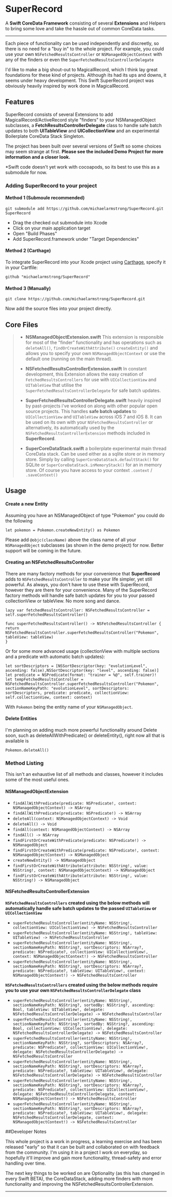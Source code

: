 SuperRecord 
===================

A **Swift CoreData Framework** consisting of several **Extensions** and Helpers to bring some love and take the hassle out of common CoreData tasks.

----------
Each piece of functionality can be used independently and discreetly, so there is no need for a "buy in" to the whole project. For example, you could use your own `NSFetchedResultsController` or `NSManagedObjectContext` with any of the finders or even the `SuperFetchedResultsControllerDelegate`

I'd like to make a big shout-out to MagicalRecord, which I think lay great foundations for these kind of projects. Although its had its ups and downs, it seems under heavy development. This Swift SuperRecord project was obviously heavily inspired by work done in MagicalRecord.

Features
-------------

SuperRecord consists of several Extensions to add MagicalRecord/ActiveRecord style "finders" to your NSManagedObject subclasses, a **FetchResultsControllerDelegate** class to handle safe batch updates to both **UITableView** and **UICollectionView** and an experimental Boilerplate CoreData Stack Singleton.  

The project has been built over several versions of Swift so some choices may seem strange at first. **Please see the included Demo Project for more information and a closer look.**

*Swift code doesn't yet work with cocoapods, so its best to use this as a submodule for now.

### Adding SuperRecord to your project

#### Method 1 (Submoule recommended)

	git submodule add https://github.com/michaelarmstrong/SuperRecord.git SuperRecord

- Drag the checked out submodule into Xcode
- Click on your main application target
- Open "Build Phases"
- Add SuperRecord.framework under "Target Dependencies"


#### Method 2 (Carthage)

To integrate SuperRecord into your Xcode project using [Carthage](https://github.com/Carthage/Carthage), specify it in your Cartfile:

	github "michaelarmstrong/SuperRecord"

#### Method 3 (Manually)

	git clone https://github.com/michaelarmstrong/SuperRecord.git
	
Now add the source files into your project directly.


## Core Files
> - **NSManagedObjectExtension.swift** 
>      This extension is responsible for most of the "finder" functionality and has operations such as `deleteAll()`, `findOrCreateWithAttribute()` `createEntity()` and allows you to specify your own `NSManagedObjectContext` or use the default one (running on the main thread).
>      
> - **NSFetchedResultsControllerExtension.swift**
> In constant development, this Extension allows the easy creation of `FetchedResultsControllers` for use with `UICollectionView` and `UITableView` that utilise the `SuperFetchedResultsControllerDelegate` for safe batch updates.
>
> - **SuperFetchedResultsControllerDelegate.swift** heavily inspired by past-projects i've worked on along with other popular open source projects. This handles **safe batch updates** to `UICollectionView` and `UITableView` across iOS 7 and iOS 8. It can be used on its own with your `NSFetchedResultsController` or alternatively, its automatically used by the `NSFetchedResultsControllerExtension` methods included in **SuperRecord**.
>
> - **SuperCoreDataStack.swift** a boilerplate experimental main thread CoreData stack. Can be used either as a sqlite store or in memory store. Simply by calling `SuperCoreDataStack.defaultStack()` for SQLite or `SuperCoreDataStack.inMemoryStack()` for an in memory store. Of course you have access to your context `.context` / `.saveContext()`

## Usage

#### <i class="icon-file"></i> Create a new Entity
Assuming you have an NSManagedObject of type "Pokemon" you could do the following

	let pokemon = Pokemon.createNewEntity() as Pokemon

Please add `@objc(className)` above the class name of all your `NSManagedObject` subclasses (as shown in the demo project) for now. Better support will be coming in the future.

#### <i class="icon-folder-open"></i> Creating an NSFetchedResultsController
There are many factory methods for your convenience that **SuperRecord** adds to `NSFetchedResultsController` to make your life simpler, yet still powerful. As always, you don't have to use these with SuperRecord, however they are there for your convenience. Many of the SuperRecord factory methods will handle safe batch updates for you to your passed collectionView or tableView. No more song and dance.

	lazy var fetchedResultsController: NSFetchedResultsController = self.superFetchedResultsController()
	
	func superFetchedResultsController() -> NSFetchedResultsController {
	return NSFetchedResultsController.superFetchedResultsController("Pokemon", tableView: tableView)
	}

Or for some more advanced usage (collectionView with multiple sections and a predicate with automatic batch updates):

    let sortDescriptors = [NSSortDescriptor(key: "evolutionLevel", ascending: false),NSSortDescriptor(key: "level", ascending: false)]
    let predicate = NSPredicate(format: "trainer = %@", self.trainer)!
    let tempFetchedResultsController = NSFetchedResultsController.superFetchedResultsController("Pokemon", sectionNameKeyPath: "evolutionLevel", sortDescriptors: sortDescriptors, predicate: predicate, collectionView: self.collectionView, context: context)	


With `Pokemon` being the entity name of your `NSManagedObject`.


#### <i class="icon-trash"></i> Delete Entities

I'm planning on adding much more powerful functionality around Delete soon, such as deleteAllWithPredicate() or deleteEntity(), right now all that is available is

	Pokemon.deleteAll()


### Method Listing
This isn't an exhaustive list of all methods and classes, however it includes some of the most useful ones.

#### NSManagedObjectExtension
- `findAllWithPredicate(predicate: NSPredicate!, context: NSManagedObjectContext) -> NSArray`
- `findAllWithPredicate(predicate: NSPredicate!) -> NSArray`
- `deleteAll(context: NSManagedObjectContext) -> Void`
- `deleteAll() -> Void`
- `findAll(context: NSManagedObjectContext) -> NSArray`
- `findAll() -> NSArray`
- `findFirstOrCreateWithPredicate(predicate: NSPredicate!) -> NSManagedObject`
- `findFirstOrCreateWithPredicate(predicate: NSPredicate!, context: NSManagedObjectContext) -> NSManagedObject`
- `createNewEntity() -> NSManagedObject`
- `findFirstOrCreateWithAttribute(attribute: NSString!, value: NSString!, context: NSManagedObjectContext) -> NSManagedObject`
- `findFirstOrCreateWithAttribute(attribute: NSString!, value: NSString!) -> NSManagedObject`


#### NSFetchedResultsControllerExtension

**`NSFetchedResultsControllers` created using the below methods will automatically handle safe batch updates to the passed `UITableView` or `UICollectionView`**

- `superFetchedResultsController(entityName: NSString!, collectionView: UICollectionView) -> NSFetchedResultsController`
- `superFetchedResultsController(entityName: NSString!, tableView: UITableView) -> NSFetchedResultsController`
- `superFetchedResultsController(entityName: NSString!, sectionNameKeyPath: NSString?, sortDescriptors: NSArray?, predicate: NSPredicate?, collectionView: UICollectionView!, context: NSManagedObjectContext!) -> NSFetchedResultsController`
- `superFetchedResultsController(entityName: NSString!, sectionNameKeyPath: NSString?, sortDescriptors: NSArray?, predicate: NSPredicate?, tableView: UITableView!, context: NSManagedObjectContext!) -> NSFetchedResultsController`

**`NSFetchedResultsControllers` created using the below methods require you to use your own `NSFetchedResultsControllerDelegate` class**

- `superFetchedResultsController(entityName: NSString!, sectionNameKeyPath: NSString?, sortedBy: NSString?, ascending: Bool, tableView: UITableView!, delegate: NSFetchedResultsControllerDelegate) -> NSFetchedResultsController`
- `superFetchedResultsController(entityName: NSString!, sectionNameKeyPath: NSString?, sortedBy: NSString?, ascending: Bool, collectionView: UICollectionView!, delegate: NSFetchedResultsControllerDelegate) -> NSFetchedResultsController`
- `superFetchedResultsController(entityName: NSString!, sectionNameKeyPath: NSString?, sortDescriptors: NSArray?, predicate: NSPredicate?, collectionView: UICollectionView!, delegate: NSFetchedResultsControllerDelegate) -> NSFetchedResultsController`
- `superFetchedResultsController(entityName: NSString!, sectionNameKeyPath: NSString?, sortDescriptors: NSArray?, predicate: NSPredicate?, tableView: UITableView!, delegate: NSFetchedResultsControllerDelegate) -> NSFetchedResultsController`
- `superFetchedResultsController(entityName: NSString!, sectionNameKeyPath: NSString?, sortDescriptors: NSArray?, predicate: NSPredicate?, collectionView: UICollectionView!, delegate: NSFetchedResultsControllerDelegate, context: NSManagedObjectContext!) -> NSFetchedResultsController`
- `superFetchedResultsController(entityName: NSString!, sectionNameKeyPath: NSString?, sortDescriptors: NSArray?, predicate: NSPredicate?, tableView: UITableView!, delegate: NSFetchedResultsControllerDelegate, context: NSManagedObjectContext!) -> NSFetchedResultsController`

##Developer Notes

This whole project is a work in progress, a learning exercise and has been released "early" so that it can be built and collaborated on with feedback from the community. I'm using it in a project I work on everyday, so hopefully it'll improve and gain more functionality, thread-safety and error handling over time.

The next key things to be worked on are Optionality (as this has changed in every Swift BETA), the CoreDataStack, adding more finders with more functionality and improving the NSFetchedResultsControllerExtension.



----------

